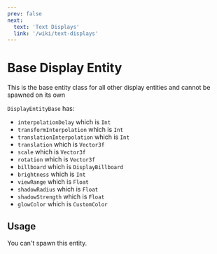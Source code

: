 ```yaml
---
prev: false
next:
  text: 'Text Displays'
  link: '/wiki/text-displays'
---
```


# Base Display Entity

This is the base entity class for all other display entities and cannot be spawned on its own

`DisplayEntityBase` has:
 - `interpolationDelay` which is `Int`
 - `transformInterpolation` which is `Int`
 - `translationInterpolation` which is `Int`
 - `translation` which is `Vector3f`
 - `scale` which is `Vector3f`
 - `rotation` which is `Vector3f`
 - `billboard` which is `DisplayBillboard`
 - `brightness` which is `Int`
 - `viewRange` which is `Float`
 - `shadowRadius` which is `Float`
 - `shadowStrength` which is `Float`
 - `glowColor` which is `CustomColor`

## Usage

You can't spawn this entity. 